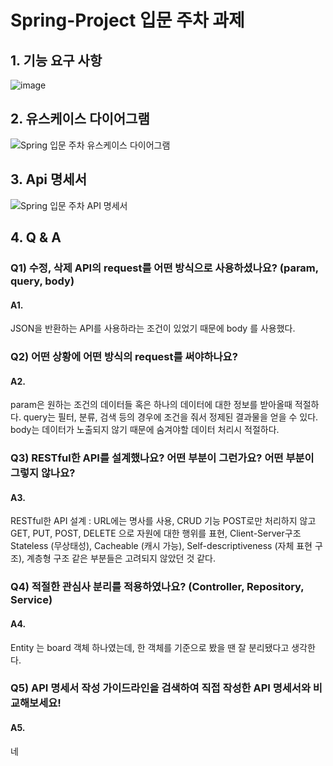 # Spring-Project 입문 주차 과제
## 1. 기능 요구 사항
![image](https://github.com/baekgomsuyeom/Spring-Project/assets/117441902/faea05ac-ff9e-4ab2-b334-ac7972e33895)

## 2. 유스케이스 다이어그램
![Spring 입문 주차 유스케이스 다이어그램](https://github.com/baekgomsuyeom/Spring-Project/assets/117441902/1afe5792-d3d0-4dee-8d68-70753e4d76a7)

## 3. Api 명세서
![Spring 입문 주차 API 명세서](https://github.com/baekgomsuyeom/Spring-Project/assets/117441902/1648bd40-b77b-47be-a44a-9b249428e951)

## 4. Q & A
### Q1) 수정, 삭제 API의 request를 어떤 방식으로 사용하셨나요? (param, query, body)
#### A1. 
JSON을 반환하는 API를 사용하라는 조건이 있었기 때문에 body 를 사용했다.

### Q2) 어떤 상황에 어떤 방식의 request를 써야하나요?
#### A2.
param은 원하는 조건의 데이터들 혹은 하나의 데이터에 대한 정보를 받아올때 적절하다.
query는 필터, 분류, 검색 등의 경우에 조건을 줘서 정제된 결과물을 얻을 수 있다.
body는 데이터가 노출되지 않기 때문에 숨겨야할 데이터 처리시 적절하다.

### Q3) RESTful한 API를 설계했나요? 어떤 부분이 그런가요? 어떤 부분이 그렇지 않나요?
#### A3.
RESTful한 API 설계 : URL에는 명사를 사용, CRUD 기능 POST로만 처리하지 않고 GET, PUT, POST, DELETE 으로 자원에 대한 행위를 표현, Client-Server구조
Stateless (무상태성),  Cacheable (캐시 가능), Self-descriptiveness (자체 표현 구조), 계층형 구조 같은 부분들은 고려되지 않았던 것 같다.

### Q4) 적절한 관심사 분리를 적용하였나요? (Controller, Repository, Service)
#### A4. 
Entity 는 board 객체 하나였는데, 한 객체를 기준으로 봤을 땐 잘 분리됐다고 생각한다.

### Q5) API 명세서 작성 가이드라인을 검색하여 직접 작성한 API 명세서와 비교해보세요!
#### A5. 
네
